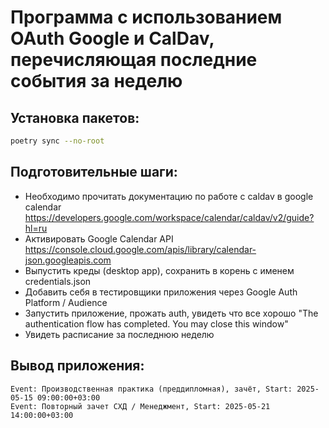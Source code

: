 # Программа с использованием OAuth Google и CalDav, перечисляющая последние события за неделю

## Установка пакетов:
```bash
poetry sync --no-root
```

## Подготовительные шаги:

- Необходимо прочитать документацию по работе с caldav в google calendar https://developers.google.com/workspace/calendar/caldav/v2/guide?hl=ru
- Активировать Google Calendar API https://console.cloud.google.com/apis/library/calendar-json.googleapis.com
- Выпустить креды (desktop app), сохранить в корень с именем credentials.json
- Добавить себя в тестировщики приложения через Google Auth Platform / Audience
- Запустить приложение, прожать auth, увидеть что все хорошо "The authentication flow has completed. You may close this window"
- Увидеть расписание за последнюю неделю


## Вывод приложения:
```
Event: Производственная практика (преддипломная), зачёт, Start: 2025-05-15 09:00:00+03:00
Event: Повторный зачет СХД / Менеджмент, Start: 2025-05-21 14:00:00+03:00
```